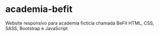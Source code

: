 # academia-befit
Website responsivo para academia fictícia chamada BeFit HTML, CSS, SASS, Bootstrap e JavaScript
